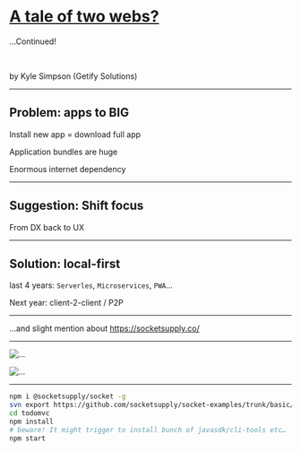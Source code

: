 # [A tale of two webs?](https://fwdays.com/en/event/javascript-fwdays-2023/review/a-tale-of-two-webs)

…Continued!

<br />

by Kyle Simpson (Getify Solutions)

----

## Problem: apps to BIG

<div class="r-stack">

Install new app = download full app
<!-- .element: class="fragment fade-in-then-out" -->

Application bundles are huge
<!-- .element: class="fragment fade-in-then-out" -->

Enormous internet dependency
<!-- .element: class="fragment fade-in-then-out" -->

</div>

----

## Suggestion: Shift focus

From DX back to UX

----

## Solution: local-first

<div class="r-stack">

last 4 years: `Serverles`, `Microservices`, `PWA`…
<!-- .element: class="fragment fade-in-then-out" -->

Next year: client-2-client / P2P
<!-- .element: class="fragment fade-in-then-out" -->

</div>

----

…and slight mention about <https://socketsupply.co/>

----

<div class="r-stack">

![…](/1_a_tale_of_two_webs/pricing.png)
<!-- .element: class="fragment fade-in-then-out" -->

![…](/1_a_tale_of_two_webs/p2p_docs.png)
<!-- .element: class="fragment fade-in-then-out" -->

</div>

----

```bash
npm i @socketsupply/socket -g
svn export https://github.com/socketsupply/socket-examples/trunk/basic/todomvc
cd todomvc
npm install
# beware! It might trigger to install bunch of javasdk/cli-tools etc…
npm start
```
